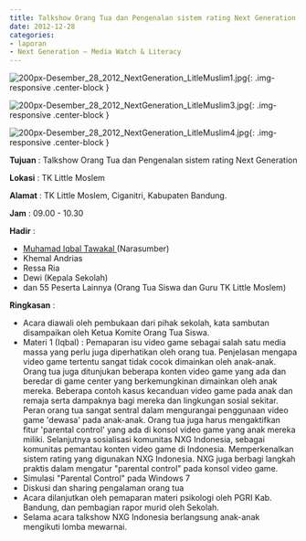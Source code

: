 ```yaml
---
title: Talkshow Orang Tua dan Pengenalan sistem rating Next Generation
date: 2012-12-28
categories:
- laporan
- Next Generation – Media Watch & Literacy
---
```



![200px-Desember_28_2012_NextGeneration_LitleMuslim1.jpg](/uploads/200px-Desember_28_2012_NextGeneration_LitleMuslim1.jpg){: .img-responsive .center-block }

![200px-Desember_28_2012_NextGeneration_LitleMuslim3.jpg](/uploads/200px-Desember_28_2012_NextGeneration_LitleMuslim3.jpg){: .img-responsive .center-block }

![200px-Desember_28_2012_NextGeneration_LitleMuslim4.jpg](/uploads/200px-Desember_28_2012_NextGeneration_LitleMuslim4.jpg){: .img-responsive .center-block }


**Tujuan** : Talkshow Orang Tua dan Pengenalan sistem rating Next Generation

**Lokasi** : TK Little Moslem  

**Alamat** : TK Little Moslem, Ciganitri, Kabupaten Bandung. 

**Jam** : 09.00 - 10.30 

**Hadir** :
* [Muhamad Iqbal Tawakal ](http://wiki.ciptamedia.org/wiki/Muhamad_Iqbal_Tawakal) (Narasumber)
* Khemal Andrias
* Ressa Ria
* Dewi (Kepala Sekolah)
* dan 55 Peserta Lainnya (Orang Tua Siswa dan Guru TK Little Moslem)

**Ringkasan** :
* Acara diawali oleh pembukaan dari pihak sekolah, kata sambutan disampaikan oleh Ketua Komite Orang Tua Siswa.
* Materi 1 (Iqbal) : Pemaparan isu video game sebagai salah satu media massa yang perlu juga diperhatikan oleh orang tua. Penjelasan mengapa video game tertentu sangat tidak cocok dimainkan oleh anak-anak. Orang tua juga ditunjukan beberapa konten video game yang ada dan beredar di game center yang berkemungkinan dimainkan oleh anak mereka. Beberapa contoh kasus kecanduan video game pada anak dan remaja serta dampaknya bagi mereka dan lingkungan sosial sekitar. Peran orang tua sangat sentral dalam mengurangai penggunaan video game 'dewasa' pada anak-anak. Orang tua juga harus mengaktifkan fitur 'parental control' yang ada di konsol video game yang anak mereka miliki. Selanjutnya sosialisasi komunitas NXG Indonesia, sebagai komunitas pemantau konten video game di Indonesia. Memperkenalkan sistem rating yang digunakan NXG Indonesia. NXG juga berbagi langkah praktis dalam mengatur "parental control" pada konsol video game.
* Simulasi "Parental Control" pada Windows 7
* Diskusi dan sharing pengalaman orang tua
* Acara dilanjutkan oleh pemaparan materi psikologi oleh PGRI Kab. Bandung, dan pembagian rapor murid oleh Sekolah.
* Selama acara talkshow NXG Indonesia berlangsung anak-anak mengikuti lomba mewarnai.
